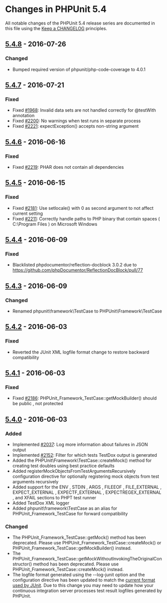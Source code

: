 # Changes in PHPUnit 5.4

All notable changes of the PHPUnit 5.4 release series are documented in this file using the [Keep a CHANGELOG](http://keepachangelog.com/) principles.

## [5.4.8] - 2016-07-26

### Changed

* Bumped required version of  phpunit/php-code-coverage  to  4.0.1 

## [5.4.7] - 2016-07-21

### Fixed

* Fixed [#1968](https://github.com/sebastianbergmann/phpunit/issues/1968): Invalid data sets are not handled correctly for  @testWith  annotation
* Fixed [#2200](https://github.com/sebastianbergmann/phpunit/issues/2200): No warnings when test runs in separate process
* Fixed [#2221](https://github.com/sebastianbergmann/phpunit/issues/2221):  expectException()  accepts non-string argument

## [5.4.6] - 2016-06-16

### Fixed

* Fixed [#2219](https://github.com/sebastianbergmann/phpunit/issues/2219): PHAR does not contain all dependencies

## [5.4.5] - 2016-06-15

### Fixed

* Fixed [#2181](https://github.com/sebastianbergmann/phpunit/issues/2181): Use  setlocale()  with  0  as second argument to not affect current setting
* Fixed [#2211](https://github.com/sebastianbergmann/phpunit/issues/2211): Correctly handle paths to PHP binary that contain spaces ( C:\Program Files ) on Microsoft Windows

## [5.4.4] - 2016-06-09

### Fixed

* Blacklisted phpdocumentor/reflection-docblock 3.0.2 due to https://github.com/phpDocumentor/ReflectionDocBlock/pull/77

## [5.4.3] - 2016-06-09

### Changed

* Renamed  phpunit\framework\TestCase  to  PHPUnit\Framework\TestCase 

## [5.4.2] - 2016-06-03

### Fixed

* Reverted the JUnit XML logfile format change to restore backward compatibility

## [5.4.1] - 2016-06-03

### Fixed

* Fixed [#2186](https://github.com/sebastianbergmann/phpunit/issues/2186):  PHPUnit_Framework_TestCase::getMockBuilder()  should be  public , not  protected  

## [5.4.0] - 2016-06-03

### Added

* Implemented [#2037](https://github.com/sebastianbergmann/phpunit/issues/2037): Log more information about failures in JSON output
* Implemented [#2152](https://github.com/sebastianbergmann/phpunit/issues/2152): Filter for which tests TestDox output is generated
* Added the  PHPUnit\Framework\TestCase::createMock()  method for creating test doubles using best practice defaults
* Added  registerMockObjectsFromTestArgumentsRecursively  configuration directive for optionally registering mock objects from test arguments recursively
* Added support for the  ENV ,  STDIN ,  ARGS ,  FILEEOF ,  FILE_EXTERNAL ,  EXPECT_EXTERNAL ,  EXPECTF_EXTERNAL ,  EXPECTREGEX_EXTERNAL , and  XFAIL  sections to PHPT test runner
* Added TestDox XML logger
* Added  phpunit\framework\TestCase  as an alias for  PHPUnit_Framework_TestCase  for forward compatibility

### Changed

* The  PHPUnit_Framework_TestCase::getMock()  method has been deprecated. Please use  PHPUnit_Framework_TestCase::createMock()  or  PHPUnit_Framework_TestCase::getMockBuilder()  instead.
* The  PHPUnit_Framework_TestCase::getMockWithoutInvokingTheOriginalConstructor()  method has been deprecated. Please use  PHPUnit_Framework_TestCase::createMock()  instead.
* The logfile format generated using the  --log-junit  option and the  <log type="junit" target="..."/>  configuration directive has been updated to match the [current format used by JUnit](http://llg.cubic.org/docs/junit/). Due to this change you may need to update how your continuous integration server processes test result logfiles generated by PHPUnit.

[5.4.8]: https://github.com/sebastianbergmann/phpunit/compare/5.4.7...5.4.8
[5.4.7]: https://github.com/sebastianbergmann/phpunit/compare/5.4.6...5.4.7
[5.4.6]: https://github.com/sebastianbergmann/phpunit/compare/5.4.5...5.4.6
[5.4.5]: https://github.com/sebastianbergmann/phpunit/compare/5.4.4...5.4.5
[5.4.4]: https://github.com/sebastianbergmann/phpunit/compare/5.4.3...5.4.4
[5.4.3]: https://github.com/sebastianbergmann/phpunit/compare/5.4.2...5.4.3
[5.4.2]: https://github.com/sebastianbergmann/phpunit/compare/5.4.1...5.4.2
[5.4.1]: https://github.com/sebastianbergmann/phpunit/compare/5.4.0...5.4.1
[5.4.0]: https://github.com/sebastianbergmann/phpunit/compare/5.3...5.4.0

